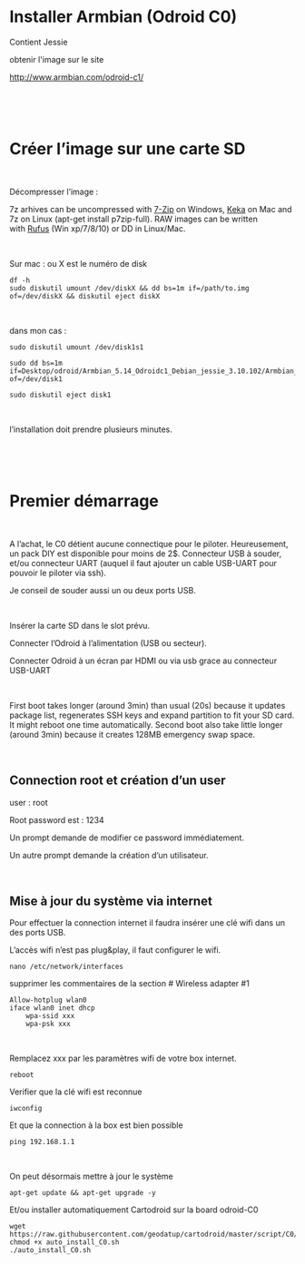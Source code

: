  

 

 

Installer Armbian (Odroid C0)
=============================

Contient Jessie

obtenir l'image sur le site

<http://www.armbian.com/odroid-c1/>

 

 

Créer l’image sur une carte SD
==============================

 

Décompresser l’image :

7z arhives can be uncompressed with [7-Zip](http://www.7-zip.org/) on
Windows, [Keka](http://www.kekaosx.com/en/) on Mac and 7z on Linux (apt-get
install p7zip-full). RAW images can be written
with [Rufus](https://rufus.akeo.ie/) (Win xp/7/8/10) or DD in Linux/Mac.

 

Sur mac : ou X est le numéro de disk

~~~~~~~~~~~~~~~~~~~~~~~~~~~~~~~~~~~~~~~~~~~~~~~~~~~~~~~~~~~~~~~~~~~~~~~~~~~~~~~~
df -h
sudo diskutil umount /dev/diskX && dd bs=1m if=/path/to.img of=/dev/diskX && diskutil eject diskX
~~~~~~~~~~~~~~~~~~~~~~~~~~~~~~~~~~~~~~~~~~~~~~~~~~~~~~~~~~~~~~~~~~~~~~~~~~~~~~~~

 

dans mon cas :

~~~~~~~~~~~~~~~~~~~~~~~~~~~~~~~~~~~~~~~~~~~~~~~~~~~~~~~~~~~~~~~~~~~~~~~~~~~~~~~~
sudo diskutil umount /dev/disk1s1 
~~~~~~~~~~~~~~~~~~~~~~~~~~~~~~~~~~~~~~~~~~~~~~~~~~~~~~~~~~~~~~~~~~~~~~~~~~~~~~~~

~~~~~~~~~~~~~~~~~~~~~~~~~~~~~~~~~~~~~~~~~~~~~~~~~~~~~~~~~~~~~~~~~~~~~~~~~~~~~~~~
sudo dd bs=1m if=Desktop/odroid/Armbian_5.14_Odroidc1_Debian_jessie_3.10.102/Armbian_5.14_Odroidc1_Debian_jessie_3.10.102.raw of=/dev/disk1
~~~~~~~~~~~~~~~~~~~~~~~~~~~~~~~~~~~~~~~~~~~~~~~~~~~~~~~~~~~~~~~~~~~~~~~~~~~~~~~~

~~~~~~~~~~~~~~~~~~~~~~~~~~~~~~~~~~~~~~~~~~~~~~~~~~~~~~~~~~~~~~~~~~~~~~~~~~~~~~~~
sudo diskutil eject disk1
~~~~~~~~~~~~~~~~~~~~~~~~~~~~~~~~~~~~~~~~~~~~~~~~~~~~~~~~~~~~~~~~~~~~~~~~~~~~~~~~

 

l’installation doit prendre plusieurs minutes.

 

 

Premier démarrage
=================

 

A l’achat, le C0 détient aucune connectique pour le piloter. Heureusement, un
pack DIY est disponible pour moins de 2\$. Connecteur USB à souder, et/ou
connecteur UART (auquel il faut ajouter un cable USB-UART pour pouvoir le
piloter via ssh).

Je conseil de souder aussi un ou deux ports USB.

 

Insérer la carte SD dans le slot prévu.

Connecter l’Odroid à l’alimentation (USB ou secteur).

Connecter Odroid à un écran par HDMI ou via usb grace au connecteur USB-UART

 

First boot takes longer (around 3min) than usual (20s) because it updates
package list, regenerates SSH keys and expand partition to fit your SD card. It
might reboot one time automatically. Second boot also take little longer (around
3min) because it creates 128MB emergency swap space.

 

Connection root et création d’un user
-------------------------------------

user : root

Root password est : 1234

Un prompt demande de modifier ce password immédiatement.

Un autre prompt demande la création d’un utilisateur.

 

Mise à jour du système via internet
-----------------------------------

Pour effectuer la connection internet il faudra insérer une clé wifi dans un des
ports USB.

L’accès wifi n’est pas plug&play, il faut configurer le wifi.

~~~~~~~~~~~~~~~~~~~~~~~~~~~~~~~~~~~~~~~~~~~~~~~~~~~~~~~~~~~~~~~~~~~~~~~~~~~~~~~~
nano /etc/network/interfaces
~~~~~~~~~~~~~~~~~~~~~~~~~~~~~~~~~~~~~~~~~~~~~~~~~~~~~~~~~~~~~~~~~~~~~~~~~~~~~~~~

supprimer les commentaires de la section \# Wireless adapter \#1

~~~~~~~~~~~~~~~~~~~~~~~~~~~~~~~~~~~~~~~~~~~~~~~~~~~~~~~~~~~~~~~~~~~~~~~~~~~~~~~~
Allow-hotplug wlan0
iface wlan0 inet dhcp 
    wpa-ssid xxx
    wpa-psk xxx
~~~~~~~~~~~~~~~~~~~~~~~~~~~~~~~~~~~~~~~~~~~~~~~~~~~~~~~~~~~~~~~~~~~~~~~~~~~~~~~~

 

Remplacez xxx par les paramètres wifi de votre box internet.

~~~~~~~~~~~~~~~~~~~~~~~~~~~~~~~~~~~~~~~~~~~~~~~~~~~~~~~~~~~~~~~~~~~~~~~~~~~~~~~~
reboot 
~~~~~~~~~~~~~~~~~~~~~~~~~~~~~~~~~~~~~~~~~~~~~~~~~~~~~~~~~~~~~~~~~~~~~~~~~~~~~~~~

Verifier que la clé wifi est reconnue

~~~~~~~~~~~~~~~~~~~~~~~~~~~~~~~~~~~~~~~~~~~~~~~~~~~~~~~~~~~~~~~~~~~~~~~~~~~~~~~~
iwconfig
~~~~~~~~~~~~~~~~~~~~~~~~~~~~~~~~~~~~~~~~~~~~~~~~~~~~~~~~~~~~~~~~~~~~~~~~~~~~~~~~

Et que la connection à la box est bien possible

~~~~~~~~~~~~~~~~~~~~~~~~~~~~~~~~~~~~~~~~~~~~~~~~~~~~~~~~~~~~~~~~~~~~~~~~~~~~~~~~
ping 192.168.1.1
~~~~~~~~~~~~~~~~~~~~~~~~~~~~~~~~~~~~~~~~~~~~~~~~~~~~~~~~~~~~~~~~~~~~~~~~~~~~~~~~

 

On peut désormais mettre à jour le système

~~~~~~~~~~~~~~~~~~~~~~~~~~~~~~~~~~~~~~~~~~~~~~~~~~~~~~~~~~~~~~~~~~~~~~~~~~~~~~~~
apt-get update && apt-get upgrade -y
~~~~~~~~~~~~~~~~~~~~~~~~~~~~~~~~~~~~~~~~~~~~~~~~~~~~~~~~~~~~~~~~~~~~~~~~~~~~~~~~

Et/ou installer automatiquement Cartodroid sur la board odroid-C0

~~~~~~~~~~~~~~~~~~~~~~~~~~~~~~~~~~~~~~~~~~~~~~~~~~~~~~~~~~~~~~~~~~~~~~~~~~~~~~~~
wget https://raw.githubusercontent.com/geodatup/cartodroid/master/script/C0/auto_install_C0.sh
chmod +x auto_install_C0.sh
./auto_install_C0.sh
~~~~~~~~~~~~~~~~~~~~~~~~~~~~~~~~~~~~~~~~~~~~~~~~~~~~~~~~~~~~~~~~~~~~~~~~~~~~~~~~
